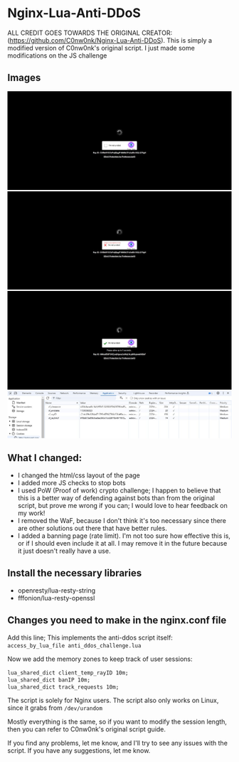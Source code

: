 # Nginx-Lua-Anti-DDoS

ALL CREDIT GOES TOWARDS THE ORIGINAL CREATOR: (https://github.com/C0nw0nk/Nginx-Lua-Anti-DDoS). This is simply a modified version of C0nw0nk's original script. I just made some modifications on the JS challenge

## Images
![Captcha Page](https://github.com/ProfessorJarIO/Nginx-Lua-Anti-DDoS/blob/main/Captcha1.jpg)
![Captcha Page Fail](https://github.com/ProfessorJarIO/Nginx-Lua-Anti-DDoS/blob/main/Captcha2.jpg)
![Captcha Page Success](https://github.com/ProfessorJarIO/Nginx-Lua-Anti-DDoS/blob/main/Captcha3.jpg)
![Captcha Cookies](https://github.com/ProfessorJarIO/Nginx-Lua-Anti-DDoS/blob/main/Cookies.jpg)


## What I changed:
- I changed the html/css layout of the page
- I added more JS checks to stop bots
- I used PoW (Proof of work) crypto challenge; I happen to believe that this is a better way of defending against bots than from the original script, but prove me wrong if you can; I would love to hear feedback on my work!
- I removed the WaF, because I don't think it's too necessary since there are other solutions out there that have better rules.
- I added a banning page (rate limit). I'm not too sure how effective this is, or if I should even include it at all. I may remove it in the future because it just doesn't really have a use.

## Install the necessary libraries
- openresty/lua-resty-string
- fffonion/lua-resty-openssl

## Changes you need to make in the nginx.conf file

Add this line; This implements the anti-ddos script itself:
`access_by_lua_file anti_ddos_challenge.lua`

Now we add the memory zones to keep track of user sessions:
```
lua_shared_dict client_temp_rayID 10m;
lua_shared_dict banIP 10m;
lua_shared_dict track_requests 10m;
```

The script is solely for Nginx users. The script also only works on Linux, since it grabs from `/dev/urandom`

Mostly everything is the same, so if you want to modify the session length, then you can refer to C0nw0nk's original script guide.

If you find any problems, let me know, and I'll try to see any issues with the script. If you have any suggestions, let me know. 

